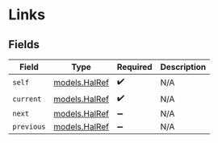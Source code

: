 # Links


## Fields

| Field                                | Type                                 | Required                             | Description                          |
| ------------------------------------ | ------------------------------------ | ------------------------------------ | ------------------------------------ |
| `self`                               | [models.HalRef](../models/halref.md) | :heavy_check_mark:                   | N/A                                  |
| `current`                            | [models.HalRef](../models/halref.md) | :heavy_check_mark:                   | N/A                                  |
| `next`                               | [models.HalRef](../models/halref.md) | :heavy_minus_sign:                   | N/A                                  |
| `previous`                           | [models.HalRef](../models/halref.md) | :heavy_minus_sign:                   | N/A                                  |